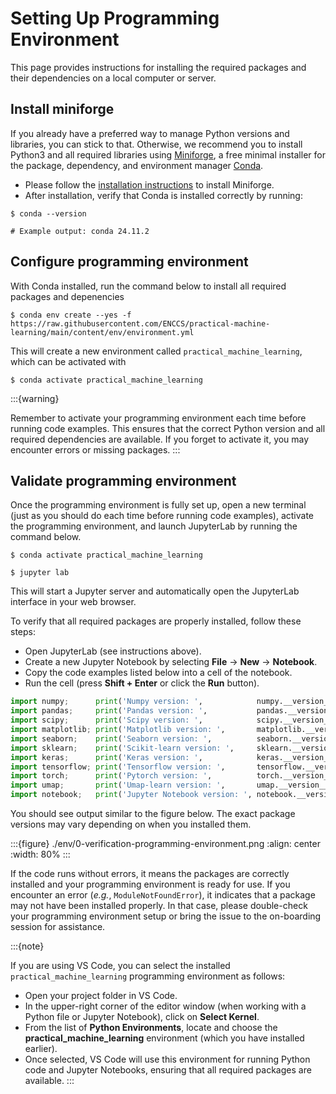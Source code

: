# Setting Up Programming Environment



This page provides instructions for installing the required packages and their dependencies on a local computer or server.



## Install miniforge


If you already have a preferred way to manage Python versions and libraries, you can stick to that. Otherwise, we recommend you to install Python3 and all required libraries using [Miniforge](https://conda-forge.org/download/), a free minimal installer for the package, dependency, and environment manager [Conda](https://docs.conda.io/en/latest/index.html).
- Please follow the [installation instructions](https://conda-forge.org/download/) to install Miniforge.
- After installation, verify that Conda is installed correctly by running:
```console
$ conda --version

# Example output: conda 24.11.2
```



## Configure programming environment


With Conda installed, run the command below to install all required packages and depenencies
```console
$ conda env create --yes -f https://raw.githubusercontent.com/ENCCS/practical-machine-learning/main/content/env/environment.yml
```

This will create a new environment called ``practical_machine_learning``, which can be activated with 
```console
$ conda activate practical_machine_learning
```

:::{warning}

Remember to activate your programming environment each time before running code examples. This ensures that the correct Python version and all required dependencies are available. If you forget to activate it, you may encounter errors or missing packages.
:::



## Validate programming environment


Once the programming environment is fully set up, open a new terminal (just as you should do each time before running code examples), activate the programming environment, and launch JupyterLab by running the command below.
```console
$ conda activate practical_machine_learning

$ jupyter lab
```

This will start a Jupyter server and automatically open the JupyterLab interface in your web browser.

To verify that all required packages are properly installed, follow these steps:
- Open JupyterLab (see instructions above).
- Create a new Jupyter Notebook by selecting **File** → **New** → **Notebook**.
- Copy the code examples listed below into a cell of the notebook.
- Run the cell (press **Shift + Enter** or click the **Run** button).

```python
import numpy;      print('Numpy version: ',            numpy.__version__)
import pandas;     print('Pandas version: ',           pandas.__version__)
import scipy;      print('Scipy version: ',            scipy.__version__)
import matplotlib; print('Matplotlib version: ',       matplotlib.__version__)
import seaborn;    print('Seaborn version: ',          seaborn.__version__)
import sklearn;    print('Scikit-learn version: ',     sklearn.__version__)
import keras;      print('Keras version: ',            keras.__version__)
import tensorflow; print('Tensorflow version: ',       tensorflow.__version__)
import torch;      print('Pytorch version: ',          torch.__version__)
import umap;       print('Umap-learn version: ',       umap.__version__)
import notebook;   print('Jupyter Notebook version: ', notebook.__version__)
```

You should see output similar to the figure below. The exact package versions may vary depending on when you installed them.

:::{figure} ./env/0-verification-programming-environment.png
:align: center
:width: 80%
:::

If the code runs without errors, it means the packages are correctly installed and your programming environment is ready for use. If you encounter an error (*e.g.*, ``ModuleNotFoundError``), it indicates that a package may not have been installed properly. In that case, please double-check your programming environment setup or bring the issue to the on-boarding session for assistance.


:::{note}

If you are using VS Code, you can select the installed ``practical_machine_learning`` programming environment as follows:
- Open your project folder in VS Code.
- In the upper-right corner of the editor window (when working with a Python file or Jupyter Notebook), click on **Select Kernel**.
- From the list of **Python Environments**, locate and choose the **practical_machine_learning** environment (which you have installed earlier).
- Once selected, VS Code will use this environment for running Python code and Jupyter Notebooks, ensuring that all required packages are available.
:::

